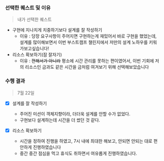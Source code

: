 ### 선택한 퀘스트 및 이유

> 내가 선택한 퀘스트

- 구현에 지나치게 치중하기보다 설계를 잘 작성하기
  - 이유 : 당장 요구사항이 주어지면 구현하는게 재밌어서 바로 구현을 했었는데, 설계를 많이해보면서
    이번 부스트캠프 챌린지에서 저만의 설계 노하우를 키워가보고싶습니다!
- 리소스 확보하기(잠 잘자기)
  - 이유 : ~~편해서가 아니라~~ 평소에 시간 관리를 못하는 편이였어서,
    이번 기회에 저의 리소스인 금과도 같은 시간을 금처럼 여겨보기 위해 선택해보았습니다

### 수행 결과

> 7월 22일

- [x] 설계를 잘 작성하기

  - 주어진 미션이 객체지향이라, 더더욱 설계를 안할 수가 없었다.
  - 구현보다 설계하는데 시간을 더 썼던 것 같다.

- [x] 리소스 확보하기
  - 시간을 정하여 진행을 하였고, 7시 내에 최대한 해보고, 안되면 안되는 대로 편안하게 진행하였습니다
  - 중간 중간 점심을 먹고 휴식도 취하면서 여유롭게 진행하였습니다.
